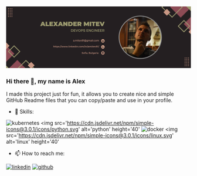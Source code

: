 ![](https://github.com/AlexMitev91/AlexMitev91/blob/main/alex_mitev_banner3.png)
### Hi there 👋, my name is Alex
I made this project just for fun, it allows you to create nice and simple GitHub Readme files that you can copy/paste and use in your profile.

- 🔭 Skills: 

<img src='https://cdn.jsdelivr.net/npm/simple-icons@3.0.1/icons/kubernetes.svg' alt='kubernetes' height='40'> <img src='https://cdn.jsdelivr.net/npm/simple-icons@3.0.1/icons/python.svg' alt='python' height='40' <img src='https://cdn.jsdelivr.net/npm/simple-icons@3.0.1/icons/docker.svg' alt='docker' height='40'> <img src='https://cdn.jsdelivr.net/npm/simple-icons@3.0.1/icons/linux.svg' alt='linux' height='40'

- 📫 How to reach me:  

[<img src='https://cdn.jsdelivr.net/npm/simple-icons@3.0.1/icons/linkedin.svg' alt='linkedin' height='40'>](https://www.linkedin.com/in/https://www.linkedin.com/in/amitev91//) [<img src='https://cdn.jsdelivr.net/npm/simple-icons@3.0.1/icons/github.svg' alt='github' height='40'>](https://github.com/https://github.com/AlexMitev91) 



